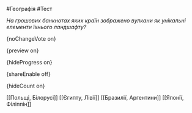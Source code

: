 #Географія #Тест

*На грошових банкнотах яких країн зображено вулкани як унікальні елементи їхнього ландшафту?*

{noChangeVote on}

{preview on}

{hideProgress on}

{shareEnable off}

{hideCount on}

[[Польщі, Білорусі]]
[[Єгипту, Лівії]]
[[Бразилії, Аргентини]]
[[Японії, Філіппін]]
